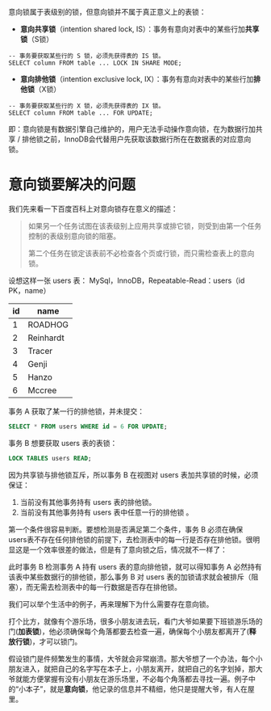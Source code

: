 意向锁属于表级别的锁，但意向锁并不属于真正意义上的表锁：

- **意向共享锁**（intention shared lock, IS）：事务有意向对表中的某些行加**共享锁**（S锁）
```text
-- 事务要获取某些行的 S 锁，必须先获得表的 IS 锁。
SELECT column FROM table ... LOCK IN SHARE MODE; 
```
- **意向排他锁**（intention exclusive lock, IX）：事务有意向对表中的某些行加**排他锁**（X锁）
```text
-- 事务要获取某些行的 X 锁，必须先获得表的 IX 锁。
SELECT column FROM table ... FOR UPDATE; 
```

即：意向锁是有数据引擎自己维护的，用户无法手动操作意向锁，在为数据行加共享 / 排他锁之前，InnoDB会代替用户先获取该数据行所在在数据表的对应意向锁。
# 意向锁要解决的问题

我们先来看一下百度百科上对意向锁存在意义的描述：

> 如果另一个任务试图在该表级别上应用共享或排它锁，则受到由第一个任务控制的表级别意向锁的阻塞。
> 
> 第二个任务在锁定该表前不必检查各个页或行锁，而只需检查表上的意向锁。

设想这样一张 users 表： MySql，InnoDB，Repeatable-Read：users（id PK，name）

| id | name |
| ---- | ---- |
| 1 | ROADHOG |
| 2 | Reinhardt |
| 3 | Tracer |
| 4 | Genji |
| 5 | Hanzo |
| 6 | Mccree |

事务 A 获取了某一行的排他锁，并未提交：

```sql
SELECT * FROM users WHERE id = 6 FOR UPDATE;
```

事务 B 想要获取 users 表的表锁：

```sql
LOCK TABLES users READ;
```

因为共享锁与排他锁互斥，所以事务 B 在视图对 users 表加共享锁的时候，必须保证：

1. 当前没有其他事务持有 users 表的排他锁。
2. 当前没有其他事务持有 users 表中任意一行的排他锁 。

第一个条件很容易判断。要想检测是否满足第二个条件，事务 B 必须在确保 users表不存在任何排他锁的前提下，去检测表中的每一行是否存在排他锁。很明显这是一个效率很差的做法，但是有了意向锁之后，情况就不一样了：

此时事务 B 检测事务 A 持有 users 表的意向排他锁，就可以得知事务 A 必然持有该表中某些数据行的排他锁，那么事务 B 对 users 表的加锁请求就会被排斥（阻塞），而无需去检测表中的每一行数据是否存在排他锁。



我们可以举个生活中的例子，再来理解下为什么需要存在意向锁。

打个比方，就像有个游乐场，很多小朋友进去玩，看门大爷如果要下班锁游乐场的门(**加表锁**)，他必须确保每个角落都要去检查一遍，确保每个小朋友都离开了(**释放行锁**)，才可以锁门。

假设锁门是件频繁发生的事情，大爷就会非常崩溃。那大爷想了一个办法，每个小朋友进入，就把自己的名字写在本子上，小朋友离开，就把自己的名字划掉，那大爷就能方便掌握有没有小朋友在游乐场里，不必每个角落都去寻找一遍。例子中的“小本子”，就是**意向锁**，他记录的信息并不精细，他只是提醒大爷，有人在屋里。
